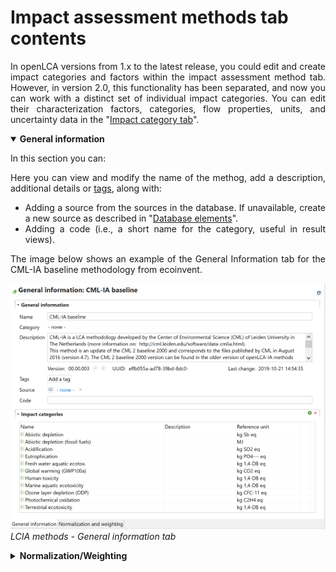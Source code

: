 # Impact assessment methods tab contents
<div style='text-align: justify;'>

In openLCA versions from 1.x to the latest release, you could edit and create impact categories and factors within the impact assessment method tab. However, in version 2.0, this functionality has been separated, and now you can work with a distinct set of individual impact categories. You can edit their characterization factors, categories, flow properties, units, and uncertainty data in the "[Impact category tab](./impact_categories_tab_contents.md)".

<details open><summary><b> General information </b></summary>

In this section you can:

Here you can view and modify the name of the methog, add a description, additional details or [tags](../cheat/tags.md), along with:

- Adding a source from the sources in the database. If unavailable, create a new source as described in "[Database elements](../databases/database_elements.md)".
- Adding a code (i.e., a short name for the category, useful in result views).

The image below shows an example of the General Information tab for the CML-IA baseline methodology from ecoinvent.

![](../media/example_lcia_method_window.png)  
_LCIA methods - General information tab_

</details>

<details><summary><b> Normalization/Weighting </b></summary>

To add normalization and weighting factors to the impact categories of an LCIA
method:

1. Open in the "Normalization and weighting" tab. 
2. Click on the green "+" on the top right/double tap or right click on the empty cell under "Normalization and weighting set" to add a new set.
3. The impact categories saved in the method will automatically appear in the window on the right, where you can then manually type in normalization and weighting factors.

![](../media/normalization_weighting_factor_lcia.png)  
_Adding normalizing and weighting factors to impact categories_

</details>

